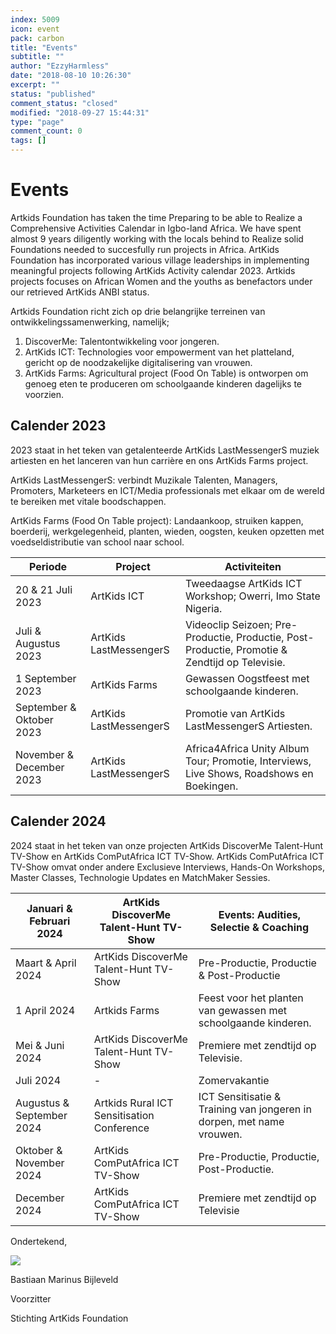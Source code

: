 ```yaml
---
index: 5009
icon: event
pack: carbon
title: "Events"
subtitle: ""
author: "EzzyHarmless"
date: "2018-08-10 10:26:30"
excerpt: ""
status: "published"
comment_status: "closed"
modified: "2018-09-27 15:44:31"
type: "page"
comment_count: 0
tags: []
---
```


# Events

Artkids Foundation has taken the time Preparing to be able to Realize a Comprehensive Activities Calendar in Igbo-land Africa.
We have spent almost 9 years diligently working with the locals behind to Realize solid Foundations needed to succesfully run projects in Africa.
ArtKids Foundation has incorporated various village leaderships in implementing meaningful projects following ArtKids Activity calendar 2023.
Artkids projects focuses on  African Women and the youths as benefactors under our retrieved ArtKids ANBI status.

Artkids Foundation richt zich op drie belangrijke terreinen van ontwikkelingssamenwerking, namelijk;

1. DiscoverMe: Talentontwikkeling voor jongeren.
2. ArtKids ICT: Technologies voor empowerment van het platteland, gericht op de noodzakelijke digitalisering van vrouwen.
3. ArtKids Farms: Agricultural project (Food On Table) is ontworpen om genoeg eten te produceren om schoolgaande kinderen dagelijks te voorzien.

## Calender 2023

2023 staat in het teken van getalenteerde ArtKids LastMessengerS muziek artiesten en het lanceren van hun carrière en ons ArtKids Farms project.

ArtKids LastMessengerS:
 verbindt Muzikale Talenten, Managers, Promoters, Marketeers en ICT/Media professionals met elkaar om de wereld te bereiken met vitale boodschappen.

 ArtKids Farms (Food On Table project):
 Landaankoop, struiken kappen, boerderij, werkgelegenheid, planten, wieden, oogsten, keuken opzetten met voedseldistributie van school naar school.

| Periode | Project | Activiteiten |
| --- | --- | --- |
| 20 & 21 Juli 2023 | ArtKids ICT | Tweedaagse ArtKids ICT Workshop; Owerri, Imo State Nigeria. |
| Juli & Augustus 2023 | ArtKids LastMessengerS | Videoclip Seizoen; Pre-Productie, Productie, Post-Productie, Promotie & Zendtijd op Televisie. |
| 1 September 2023 | ArtKids Farms | Gewassen Oogstfeest met schoolgaande kinderen. |
| September & Oktober 2023 | ArtKids LastMessengerS | Promotie van ArtKids LastMessengerS Artiesten. |
| November & December 2023 | ArtKids LastMessengerS | Africa4Africa Unity Album Tour; Promotie, Interviews, Live Shows, Roadshows en Boekingen. |

## Calender 2024

2024 staat in het teken van onze projecten ArtKids DiscoverMe Talent-Hunt TV-Show en ArtKids ComPutAfrica ICT TV-Show. ArtKids ComPutAfrica ICT TV-Show omvat onder andere Exclusieve Interviews, Hands-On Workshops, Master Classes, Technologie Updates en MatchMaker Sessies.

| Januari & Februari 2024 | ArtKids DiscoverMe Talent-Hunt TV-Show | Events: Audities, Selectie & Coaching |
| --- | --- | --- |
| Maart & April 2024 | ArtKids DiscoverMe Talent-Hunt TV-Show | Pre-Productie, Productie & Post-Productie |
| 1 April 2024 | Artkids Farms | Feest voor het planten van gewassen met schoolgaande kinderen. |
| Mei & Juni 2024 | ArtKids DiscoverMe Talent-Hunt TV-Show | Premiere met zendtijd op Televisie. |
| Juli 2024 | - | Zomervakantie |
| Augustus & September 2024 | Artkids Rural ICT Sensitisation Conference | ICT Sensitisatie & Training van jongeren in dorpen, met name vrouwen. |
| Oktober & November 2024 | ArtKids ComPutAfrica ICT TV-Show | Pre-Productie, Productie, Post-Productie. |
| December 2024 | ArtKids ComPutAfrica ICT TV-Show | Premiere met zendtijd op Televisie |

Ondertekend,

![](RackMultipart20230712-1-8pnrr7_html_113af7a3927f3cf9.jpg)

Bastiaan Marinus Bijleveld

Voorzitter

Stichting ArtKids Foundation